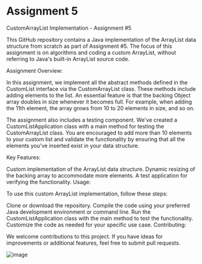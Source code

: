 # Assignment 5
CustomArrayList Implementation - Assignment #5

This GitHub repository contains a Java implementation of the ArrayList data structure from scratch as part of Assignment #5. The focus of this assignment is on algorithms and coding a custom ArrayList, without referring to Java's built-in ArrayList source code.

Assignment Overview:

In this assignment, we implement all the abstract methods defined in the CustomList interface via the CustomArrayList class. These methods include adding elements to the list. An essential feature is that the backing Object array doubles in size whenever it becomes full. For example, when adding the 11th element, the array grows from 10 to 20 elements in size, and so on.

The assignment also includes a testing component. We've created a CustomListApplication class with a main method for testing the CustomArrayList class. You are encouraged to add more than 10 elements to your custom list and validate the functionality by ensuring that all the elements you've inserted exist in your data structure.

Key Features:

Custom implementation of the ArrayList data structure.
Dynamic resizing of the backing array to accommodate more elements.
A test application for verifying the functionality.
Usage:

To use this custom ArrayList implementation, follow these steps:

Clone or download the repository.
Compile the code using your preferred Java development environment or command line.
Run the CustomListApplication class with the main method to test the functionality.
Customize the code as needed for your specific use case.
Contributing:

We welcome contributions to this project. If you have ideas for improvements or additional features, feel free to submit pull requests.


![image](https://github.com/TjacksWebDev/Assignment5/assets/143833425/5b8c2f22-653f-44b5-9153-a11426007ce5)

